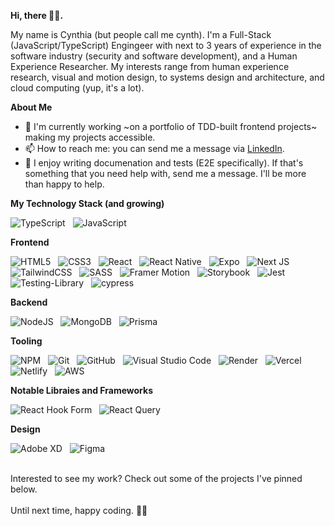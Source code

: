 <b>Hi, there 👋🏾.</b>

<p>My name is Cynthia (but people call me cynth). I'm a Full-Stack (JavaScript/TypeScript) Engingeer with next to 3 years of experience in the software industry (security and software development), and a Human Experience Researcher. My interests range from human experience research, visual and motion design, to systems design and architecture, and cloud computing (yup, it's a lot).</p>

<b>About Me</b>
* 🌱 I'm currently working ~on a portfolio of TDD-built frontend projects~ making my projects accessible.
* 📫 How to reach me: you can send me a message via <a href='https://www.linkedin.com/in/cynthia-mahofa/'>LinkedIn</a>.
* 🤝 I enjoy writing documenation and tests (E2E specifically). If that's something that you need help with, send me a message. I'll be more than happy to help.

<b>My Technology Stack (and growing)</b>

![TypeScript](https://img.shields.io/badge/typescript-%23007ACC.svg?style=for-the-badge&logo=typescript&logoColor=white) &nbsp; ![JavaScript](https://img.shields.io/badge/javascript-%23323330.svg?style=for-the-badge&logo=javascript&logoColor=%23F7DF1E)

<b>Frontend</b>

![HTML5](https://img.shields.io/badge/html5-%23E34F26.svg?style=for-the-badge&logo=html5&logoColor=white) &nbsp; ![CSS3](https://img.shields.io/badge/css3-%231572B6.svg?style=for-the-badge&logo=css3&logoColor=white) &nbsp; ![React](https://img.shields.io/badge/react-%2320232a.svg?style=for-the-badge&logo=react&logoColor=%2361DAFB) &nbsp; ![React Native](https://img.shields.io/badge/react_native-%2320232a.svg?style=for-the-badge&logo=react&logoColor=%2361DAFB) &nbsp; ![Expo](https://img.shields.io/badge/expo-1C1E24?style=for-the-badge&logo=expo&logoColor=#D04A37) &nbsp; ![Next JS](https://img.shields.io/badge/Next-black?style=for-the-badge&logo=next.js&logoColor=white) &nbsp; ![TailwindCSS](https://img.shields.io/badge/tailwindcss-%2338B2AC.svg?style=for-the-badge&logo=tailwind-css&logoColor=white) &nbsp; ![SASS](https://img.shields.io/badge/SASS-hotpink.svg?style=for-the-badge&logo=SASS&logoColor=white) &nbsp; ![Framer Motion](https://img.shields.io/badge/Framer_Motion-black?style=for-the-badge&logo=framer&logoColor=blue) &nbsp; ![Storybook](https://img.shields.io/badge/-Storybook-FF4785?style=for-the-badge&logo=storybook&logoColor=white) &nbsp; ![Jest](https://img.shields.io/badge/-jest-%23C21325?style=for-the-badge&logo=jest&logoColor=white) &nbsp; ![Testing-Library](https://img.shields.io/badge/-TestingLibrary-%23E33332?style=for-the-badge&logo=testing-library&logoColor=white) &nbsp; ![cypress](https://img.shields.io/badge/-cypress-%23E5E5E5?style=for-the-badge&logo=cypress&logoColor=058a5e)

<b>Backend</b>

![NodeJS](https://img.shields.io/badge/node.js-6DA55F?style=for-the-badge&logo=node.js&logoColor=white) &nbsp; ![MongoDB](https://img.shields.io/badge/MongoDB-%234ea94b.svg?style=for-the-badge&logo=mongodb&logoColor=white) &nbsp; ![Prisma](https://img.shields.io/badge/Prisma-3982CE?style=for-the-badge&logo=Prisma&logoColor=white)

<b>Tooling</b>

![NPM](https://img.shields.io/badge/NPM-%23CB3837.svg?style=for-the-badge&logo=npm&logoColor=white) &nbsp; ![Git](https://img.shields.io/badge/git-%23F05033.svg?style=for-the-badge&logo=git&logoColor=white) &nbsp; ![GitHub](https://img.shields.io/badge/github-%23121011.svg?style=for-the-badge&logo=github&logoColor=white) &nbsp; ![Visual Studio Code](https://img.shields.io/badge/Visual%20Studio%20Code-0078d7.svg?style=for-the-badge&logo=visual-studio-code&logoColor=white) &nbsp; ![Render](https://img.shields.io/badge/Render-%46E3B7.svg?style=for-the-badge&logo=render&logoColor=white) &nbsp; ![Vercel](https://img.shields.io/badge/vercel-%23000000.svg?style=for-the-badge&logo=vercel&logoColor=white) &nbsp; ![Netlify](https://img.shields.io/badge/netlify-%23000000.svg?style=for-the-badge&logo=netlify&logoColor=#00C7B7) &nbsp; ![AWS](https://img.shields.io/badge/AWS-%23FF9900.svg?style=for-the-badge&logo=amazon-aws&logoColor=white)

<b>Notable Libraies and Frameworks</b>

![React Hook Form](https://img.shields.io/badge/React%20Hook%20Form-%23EC5990.svg?style=for-the-badge&logo=reacthookform&logoColor=white) &nbsp; ![React Query](https://img.shields.io/badge/-React%20Query-FF4154?style=for-the-badge&logo=react%20query&logoColor=white) &nbsp; 

<b>Design</b>

![Adobe XD](https://img.shields.io/badge/Adobe%20XD-470137?style=for-the-badge&logo=Adobe%20XD&logoColor=#FF61F6) &nbsp; ![Figma](https://img.shields.io/badge/figma-%23F24E1E.svg?style=for-the-badge&logo=figma&logoColor=white)

<br />
Interested to see my work? Check out some of the projects I've pinned below.
<br />
<br />
Until next time, happy coding. ✌🏾
